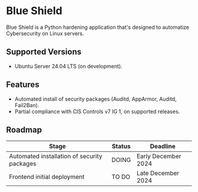 # Blue Shield
Blue Shield is a Python hardening application that's designed to automatize Cybersecurity on Linux servers.

## Supported Versions
- Ubuntu Server 24.04 LTS (on development).

## Features
- Automated install of security packages (Auditd, AppArmor, Auditd, Fail2Ban).
- Partial compliance with CIS Controls v7 IG 1, on supported releases.

## Roadmap
Stage | Status | Deadline
---|---|---
Automated installation of security packages | DOING | Early December 2024
Frontend initial deployment | TO DO | Late December 2024